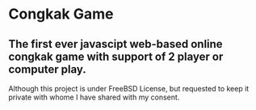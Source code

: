 # Congkak Game
## The first ever javascipt web-based online congkak game with support of 2 player or computer play.

Although this project is under FreeBSD License, but requested to keep it private with whome I have shared with my consent.